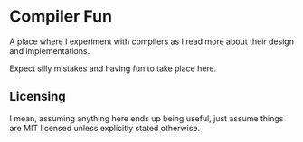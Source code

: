 # Compiler Fun

A place where I experiment with compilers as I read more about their design and implementations.

Expect silly mistakes and having fun to take place here.

## Licensing

I mean, assuming anything here ends up being useful, just assume things are MIT licensed unless explicitly stated otherwise.